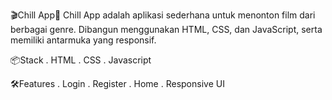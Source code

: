 🎬Chill App🍿
Chill App adalah aplikasi sederhana untuk menonton film dari berbagai genre. Dibangun menggunakan HTML, CSS, dan JavaScript, serta memiliki antarmuka yang responsif.

📦Stack
. HTML
. CSS
. Javascript

🛠Features
. Login
. Register
. Home
. Responsive UI

